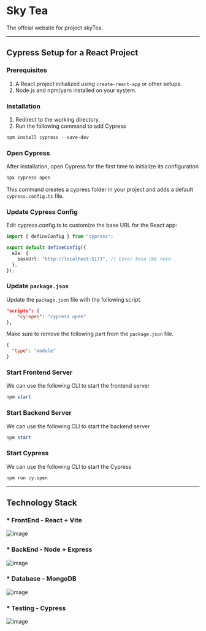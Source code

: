 # Sky Tea

The offcial website for project skyTea.

---

## Cypress Setup for a React Project

### Prerequisites

1. A React project initialized using `create-react-app` or other setups.
2. Node.js and npm/yarn installed on your system.

### Installation

1. Redirect to the working directory.
2. Run the following command to add Cypress

```powershell
npm install cypress --save-dev
```

### Open Cypress

After installation, open Cypress for the first time to initialize its configuration

```powershell
npx cypress open
```

This command creates a cypress folder in your project and adds a default `cypress.config.ts` file.

### Update Cypress Config

Edit cypress.config.ts to customize the base URL for the React app:

```typescript
import { defineConfig } from "cypress";

export default defineConfig({
  e2e: {
    baseUrl: "http://localhost:5173", // Enter base URL here
  },
});
```

### Update `package.json`

Update the `package.json` file with the following script.

```json
"scripts": {
    "cy:open": "cypress open"
},
```

Make sure to remove the following part from the `package.json` file.

```json
{
  "type": "module"
}
```

### Start Frontend Server

We can use the following CLI to start the frontend server

```powershell
npm start
```

### Start Backend Server

We can use the following CLI to start the backend server

```powershell
npm start
```

### Start Cypress

We can use the following CLI to start the Cypress

```powershell
npm run cy:open
```

---

## Technology Stack

### \* FrontEnd - React + Vite

![image](https://github.com/user-attachments/assets/6caa40a9-46a6-46fe-b51c-c4263d96a76d)

### \* BackEnd - Node + Express

![image](https://github.com/user-attachments/assets/bdf7c9e8-e941-462c-a321-bc425751b793)

### \* Database - MongoDB

![image](https://github.com/user-attachments/assets/f9fb4f2b-e9f8-409c-a030-0b18154277af)

### \* Testing - Cypress

![image](https://github.com/user-attachments/assets/7b2a572d-903d-436c-bc5d-06861e9ccc71)
